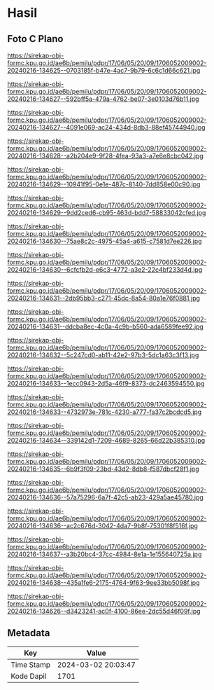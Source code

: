 # Hasil

## Foto C Plano

https://sirekap-obj-formc.kpu.go.id/ae6b/pemilu/pdpr/17/06/05/20/09/1706052009002-20240216-134625--0703185f-b47e-4ac7-9b79-6c6c1d66c621.jpg

https://sirekap-obj-formc.kpu.go.id/ae6b/pemilu/pdpr/17/06/05/20/09/1706052009002-20240216-134627--592bff5a-479a-4762-be07-3e0103d76b11.jpg

https://sirekap-obj-formc.kpu.go.id/ae6b/pemilu/pdpr/17/06/05/20/09/1706052009002-20240216-134627--4091e069-ac24-434d-8db3-88ef45744940.jpg

https://sirekap-obj-formc.kpu.go.id/ae6b/pemilu/pdpr/17/06/05/20/09/1706052009002-20240216-134628--a2b204e9-9f28-4fea-93a3-a7e6e8cbc042.jpg

https://sirekap-obj-formc.kpu.go.id/ae6b/pemilu/pdpr/17/06/05/20/09/1706052009002-20240216-134629--10941f95-0e1e-487c-8140-7dd858e00c90.jpg

https://sirekap-obj-formc.kpu.go.id/ae6b/pemilu/pdpr/17/06/05/20/09/1706052009002-20240216-134629--9dd2ced6-cb95-463d-bdd7-58833042cfed.jpg

https://sirekap-obj-formc.kpu.go.id/ae6b/pemilu/pdpr/17/06/05/20/09/1706052009002-20240216-134630--75ae8c2c-4975-45a4-a615-c7581d7ee226.jpg

https://sirekap-obj-formc.kpu.go.id/ae6b/pemilu/pdpr/17/06/05/20/09/1706052009002-20240216-134630--6cfcfb2d-e6c3-4772-a3e2-22c4bf233d4d.jpg

https://sirekap-obj-formc.kpu.go.id/ae6b/pemilu/pdpr/17/06/05/20/09/1706052009002-20240216-134631--2db95bb3-c271-45dc-8a54-80a1e76f0881.jpg

https://sirekap-obj-formc.kpu.go.id/ae6b/pemilu/pdpr/17/06/05/20/09/1706052009002-20240216-134631--ddcba8ec-4c0a-4c9b-b560-ada6589fee92.jpg

https://sirekap-obj-formc.kpu.go.id/ae6b/pemilu/pdpr/17/06/05/20/09/1706052009002-20240216-134632--5c247cd0-ab11-42e2-97b3-5dc1a63c3f13.jpg

https://sirekap-obj-formc.kpu.go.id/ae6b/pemilu/pdpr/17/06/05/20/09/1706052009002-20240216-134633--1ecc0943-2d5a-46f9-8373-dc2463594550.jpg

https://sirekap-obj-formc.kpu.go.id/ae6b/pemilu/pdpr/17/06/05/20/09/1706052009002-20240216-134633--4732973e-781c-4230-a777-fa37c2bcdcd5.jpg

https://sirekap-obj-formc.kpu.go.id/ae6b/pemilu/pdpr/17/06/05/20/09/1706052009002-20240216-134634--339142d1-7209-4689-8265-66d22b385310.jpg

https://sirekap-obj-formc.kpu.go.id/ae6b/pemilu/pdpr/17/06/05/20/09/1706052009002-20240216-134635--6b9f3f09-23bd-43d2-8db8-f587dbcf28f1.jpg

https://sirekap-obj-formc.kpu.go.id/ae6b/pemilu/pdpr/17/06/05/20/09/1706052009002-20240216-134636--57a75296-6a7f-42c5-ab23-429a5ae45780.jpg

https://sirekap-obj-formc.kpu.go.id/ae6b/pemilu/pdpr/17/06/05/20/09/1706052009002-20240216-134636--ac2c676d-3042-4da7-9b8f-75301f8f516f.jpg

https://sirekap-obj-formc.kpu.go.id/ae6b/pemilu/pdpr/17/06/05/20/09/1706052009002-20240216-134637--a3b20bc4-37cc-4984-8e1a-1e155640725a.jpg

https://sirekap-obj-formc.kpu.go.id/ae6b/pemilu/pdpr/17/06/05/20/09/1706052009002-20240216-134638--435a1fe6-2175-4764-9f63-9ee33bb5098f.jpg

https://sirekap-obj-formc.kpu.go.id/ae6b/pemilu/pdpr/17/06/05/20/09/1706052009002-20240216-134626--d3423241-ac0f-4100-86ee-2dc55d46f09f.jpg


## Metadata

| Key        | Value               |
| ---------- | ------------------- |
| Time Stamp | 2024-03-02 20:03:47 |
| Kode Dapil | 1701                |



